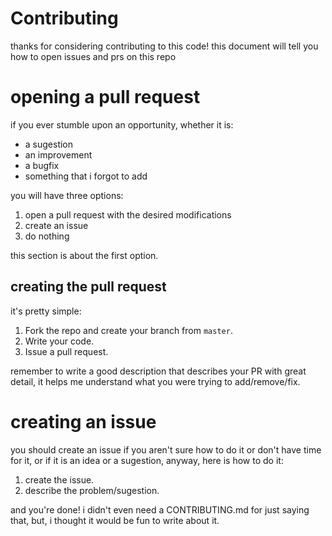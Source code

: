# Contributing
thanks for considering contributing to this code! this document will tell you how to open issues and prs on this repo

# opening a pull request

if you ever stumble upon an opportunity, whether it is:

- a sugestion
- an improvement
- a bugfix
- something that i forgot to add

you will have three options:

1. open a pull request with the desired modifications
2. create an issue
3. do nothing

this section is about the first option.

## creating the pull request

it's pretty simple:

1. Fork the repo and create your branch from `master`.
2. Write your code.
3. Issue a pull request.

remember to write a good description that describes your PR with great detail, it helps me understand what you were trying to add/remove/fix.

# creating an issue

you should create an issue if you aren't sure how to do it or don't have time for it, or if it is an idea or a sugestion, anyway, here is how to do it:

1. create the issue.
2. describe the problem/sugestion.

and you're done! i didn't even need a CONTRIBUTING.md for just saying that, but, i thought it would be fun to write about it.
